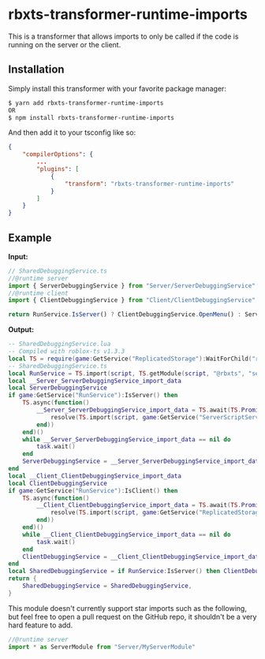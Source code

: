 # rbxts-transformer-runtime-imports
This is a transformer that allows imports to only be called if the code is running on the server or the client.

## Installation
Simply install this transformer with your favorite package manager:
```sh
$ yarn add rbxts-transformer-runtime-imports
OR
$ npm install rbxts-transformer-runtime-imports
```
And then add it to your tsconfig like so:
```json
{
	"compilerOptions": {
		...
		"plugins": [
			{
                "transform": "rbxts-transformer-runtime-imports"
            }
		]
	}
}

```

## Example
**Input:**
```ts
// SharedDebuggingService.ts
//@runtime server
import { ServerDebuggingService } from "Server/ServerDebuggingService"
//@runtime client
import { ClientDebuggingService } from "Client/ClientDebuggingService"

return RunService.IsServer() ? ClientDebuggingService.OpenMenu() : ServerDebuggingService.OpenMenu()
```

**Output:**
```lua
-- SharedDebuggingService.lua
-- Compiled with roblox-ts v1.3.3
local TS = require(game:GetService("ReplicatedStorage"):WaitForChild("rbxts_include"):WaitForChild("RuntimeLib"))
-- SharedDebuggingService.ts
local RunService = TS.import(script, TS.getModule(script, "@rbxts", "services")).RunService
local __Server_ServerDebuggingService_import_data
local ServerDebuggingService
if game:GetService("RunService"):IsServer() then
	TS.async(function()
		__Server_ServerDebuggingService_import_data = TS.await(TS.Promise.new(function(resolve)
			resolve(TS.import(script, game:GetService("ServerScriptService"), "Apollo", "ServerDebuggingService"))
		end))
	end)()
	while __Server_ServerDebuggingService_import_data == nil do
		task.wait()
	end
	ServerDebuggingService = __Server_ServerDebuggingService_import_data.ServerDebuggingService
end
local __Client_ClientDebuggingService_import_data
local ClientDebuggingService
if game:GetService("RunService"):IsClient() then
	TS.async(function()
		__Client_ClientDebuggingService_import_data = TS.await(TS.Promise.new(function(resolve)
			resolve(TS.import(script, game:GetService("ReplicatedStorage"), "Apollo", "ClientDebuggingService"))
		end))
	end)()
	while __Client_ClientDebuggingService_import_data == nil do
		task.wait()
	end
	ClientDebuggingService = __Client_ClientDebuggingService_import_data.ClientDebuggingService
end
local SharedDebuggingService = if RunService:IsServer() then ClientDebuggingService.OpenMenu() else ServerDebuggingService.OpenMenu()
return {
	SharedDebuggingService = SharedDebuggingService,
}
```

This module doesn't currently support star imports such as the following, but feel free to open a pull request on the GitHub repo, it shouldn't be a very hard feature to add.
```ts
//@runtime server
import * as ServerModule from "Server/MyServerModule"
```